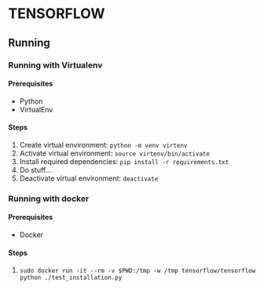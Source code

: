 # TENSORFLOW

## Running


### Running with Virtualenv

#### Prerequisites
- Python
- VirtualEnv

#### Steps
1. Create virtual environment: `python -m venv virtenv`
2. Activate virtual environment: `source virtenv/bin/activate`
3. Install required dependencies: `pip install -r requirements.txt`
4. Do stuff...
5. Deactivate virtual environment: `deactivate`



### Running with docker

#### Prerequisites
- Docker

#### Steps
1. `sudo docker run -it --rm -v $PWD:/tmp -w /tmp tensorflow/tensorflow python ./test_installation.py`
